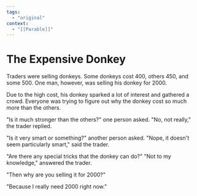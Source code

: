 ```yaml
---
tags:
  - "original"
context:
  - "[[Parable]]"
---
```


# The Expensive Donkey

Traders were selling donkeys. Some donkeys cost 400, others 450, and some 500. One man, however, was selling his donkey for 2000.

Due to the high cost, his donkey sparked a lot of interest and gathered a crowd. Everyone was trying to figure out why the donkey cost so much more than the others.

"Is it much stronger than the others?" one person asked.
"No, not really," the trader replied.

"Is it very smart or something?" another person asked.
"Nope, it doesn't seem particularly smart," said the trader.

"Are there any special tricks that the donkey can do?"
"Not to my knowledge," answered the trader.

"Then why are you selling it for 2000?"

"Because I really need 2000 right now."
